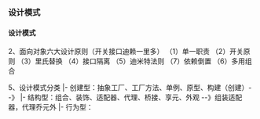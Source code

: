 ### 设计模式


#### 设计模式

2、面向对象六大设计原则（开关接口迪赖一里多）
（1）单一职责
（2）开关原则
（3）里氏替换
（4）接口隔离
（5）迪米特法则
（7）依赖倒置
（6）多用组合

5、设计模式分类
|- 创建型：抽象工厂、工厂方法、单例、原型、构建（创建）--》
|- 结构型：组合、装饰、适配器、代理、桥接、享元、外观 --》组装适配器，代理乔元外
|- 行为型：